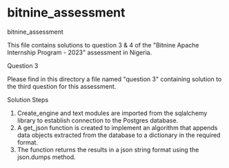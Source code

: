 # bitnine_assessment
bitnine_assessment

This file contains solutions to question 3 & 4 of the "Bitnine Apache Internship Program - 2023" assessment in Nigeria.

Question 3

Please find in this directory a file named "question 3" containing solution to the third question for this assessment.

Solution Steps

1. Create_engine and text modules are imported from the sqlalchemy library to establish connection to the Postgres database.
2. A get_json function is created to implement an algorithm  that appends data objects extracted from the database to a dictionary in the required format.
3. The function returns the results in a json string format using the json.dumps method.


